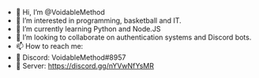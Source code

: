 - 👋 Hi, I’m @VoidableMethod
- 👀 I’m interested in programming, basketball and IT.
- 🌱 I’m currently learning Python and Node.JS
- 💞️ I’m looking to collaborate on authentication systems and Discord bots.
- 📫 How to reach me:
- 📝 Discord: VoidableMethod#8957
- 💬 Server: https://discord.gg/nYVwNfYsMR
